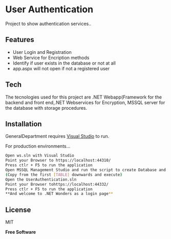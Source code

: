 # User Authentication

Project to show authentication services..

## Features

- User Login and Registration
- Web Service for Encription methods
- Identify if user exists in the database or not at all
- app.aspx will not open if not a registered user

## Tech

The tecnologies used for this project are .NET Webapp(Framework for the backend and front end,.NET Webservices for Encryption, MSSQL server for the database with storage procedures.

## Installation

GeneralDepartment requires [Visual Studio](https://visualstudio.microsoft.com/) to run.

For production environments...

```sh
Open ws.sln with Visual Studio
Point your Browser to https://localhost:44310/
Press ctlr + F5 to run the application
Open MSSQL Management Studio and run the script to create Database and tables
(Copy from the first [TABLE] downwards and execute)
Open the UserAuthentication.sln 
Point your Browser tohttps://localhost:44332/
Press ctlr + F5 to run the application
**And welcome to .NET Wonders as a login page**
```

## License

MIT

**Free Software**


  


